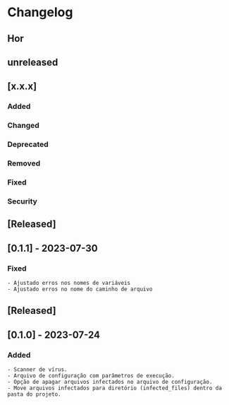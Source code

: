 # Changelog
## Hor

## unreleased
## [x.x.x]
### Added
### Changed
### Deprecated
### Removed
### Fixed
### Security
## [Released]
## [0.1.1] - 2023-07-30
### Fixed
    - Ajustado erros nos nomes de variáveis
    - Ajustado erros no nome do caminho de arquivo

## [Released]
## [0.1.0] - 2023-07-24
### Added
    - Scanner de vírus.
    - Arquivo de configuração com parâmetros de execução.
    - Opção de apagar arquivos infectados no arquivo de configuração.
    - Move arquivos infectados para diretório (infected_files) dentro da pasta do projeto.
